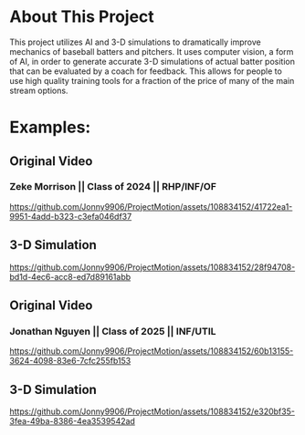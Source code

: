 # About This Project
This project utilizes AI and 3-D simulations to dramatically improve mechanics of baseball batters and pitchers. It uses computer vision, a form of AI, in order to generate accurate 3-D simulations of actual batter position that can be evaluated by a coach for feedback. This allows for people to use high quality training tools for a fraction of the price of many of the main stream options.


# Examples:
## Original Video
### Zeke Morrison || Class of 2024 || RHP/INF/OF
https://github.com/Jonny9906/ProjectMotion/assets/108834152/41722ea1-9951-4add-b323-c3efa046df37

## 3-D Simulation
https://github.com/Jonny9906/ProjectMotion/assets/108834152/28f94708-bd1d-4ec6-acc8-ed7d89161abb

## Original Video
### Jonathan Nguyen || Class of 2025 || INF/UTIL
https://github.com/Jonny9906/ProjectMotion/assets/108834152/60b13155-3624-4098-83e6-7cfc255fb153

## 3-D Simulation
https://github.com/Jonny9906/ProjectMotion/assets/108834152/e320bf35-3fea-49ba-8386-4ea3539542ad
